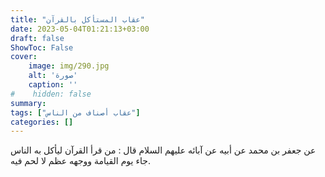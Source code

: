 ```yaml
---
title: "عقاب المستأكل بالقرآن"
date: 2023-05-04T01:21:13+03:00
draft: false
ShowToc: False
cover:
    image: img/290.jpg
    alt: 'صورة'
    caption: ''
#    hidden: false
summary: 
tags: ["عقاب أصناف من الناس"]
categories: []
---
```

عن جعفر بن محمد عن أبيه عن آبائه عليهم
السلام قال : من قرأ القرآن ليأكل به الناس جاء يوم القيامة ووجهه 
عظم لا لحم فيه.

